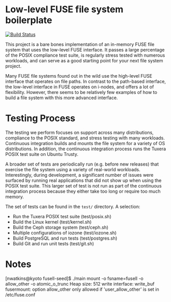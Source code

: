 # Low-level FUSE file system boilerplate

[![Build Status](https://travis-ci.org/noahdesu/fusell-seed.svg?branch=master)](https://travis-ci.org/noahdesu/fusell-seed)

This project is a bare bones implementation of an in-memory FUSE file system
that uses the low-level FUSE interface. It passes a large percentage of the
POSIX compliance test suite, is regularly stress tested with numerous
workloads, and can serve as a good starting point for your next file system
project.

Many FUSE file systems found out in the wild use the high-level FUSE interface
that operates on file paths. In contrast to the path-based interface, the
low-level interface in FUSE operates on i-nodes, and offers a lot of flexibility.
However, there seems to be relatively few examples of how to build a file system
with this more advanced interface.

# Testing Process

The testing we perform focuses on support across many distributions,
compliance to the POSIX standard, and stress testing with many workloads.
Continuous integration builds and mounts the file system for a variety of OS
distributions. In addition, the continuous integration process runs the Tuxera
POSIX test suite on Ubuntu Trusty.

A broader set of tests are periodically run (e.g. before new releases) that
exercise the file system using a variety of real-world workloads.
Interestingly, during development, a significant number of issues were
surfaced by running real applications that did not show up when using the
POSIX test suite.  This larger set of test is not run as part of the
continuous integration process because they either take too long or require
too much memory.

The set of tests can be found in the `test/` directory. A selection:

* Run the Tuxera POSIX test suite (test/posix.sh)
* Build the Linux kernel (test/kernel.sh)
* Build the Ceph storage system (test/ceph.sh)
* Multiple configurations of iozone (test/iozone.sh)
* Build PostgreSQL and run tests (test/postgres.sh)
* Build Git and run unit tests (test/git.sh)

# Notes

[nwatkins@kyoto fusell-seed]$ ./main mount -o fsname=fusell -o allow_other -o atomic_o_trunc
Heap size:             512
write interface: write_buf
fusermount: option allow_other only allowed if 'user_allow_other' is set in
/etc/fuse.conf

